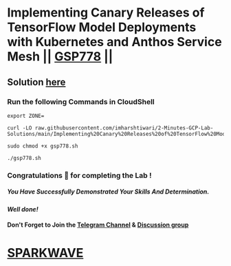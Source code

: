 # Implementing Canary Releases of TensorFlow Model Deployments with Kubernetes and Anthos Service Mesh || [GSP778](https://www.cloudskillsboost.google/focuses/18471?parent=catalog) ||

## Solution [here](https://youtu.be/Atl4wA1EpVY)

### Run the following Commands in CloudShell

```
export ZONE=
```
```
curl -LO raw.githubusercontent.com/imharshtiwari/2-Minutes-GCP-Lab-Solutions/main/Implementing%20Canary%20Releases%20of%20TensorFlow%20Model%20Deployments%20with%20Kubernetes%20and%20Anthos%20Service%20Mesh/gsp778.sh

sudo chmod +x gsp778.sh

./gsp778.sh
```

### Congratulations 🎉 for completing the Lab !

##### *You Have Successfully Demonstrated Your Skills And Determination.*

#### *Well done!*

#### Don't Forget to Join the [Telegram Channel](https://t.me/sparkwave.01) & [Discussion group](https://t.me/sparkwave.01chats)

# [SPARKWAVE](https://www.youtube.com/@sparkwave.01)
